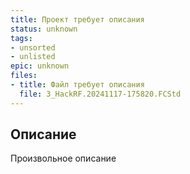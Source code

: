 ```yaml
---
title: Проект требует описания
status: unknown
tags:
- unsorted
- unlisted
epic: unknown
files:
- title: Файл требует описания
  file: 3_HackRF.20241117-175820.FCStd
---
```



## Описание

Произвольное описание